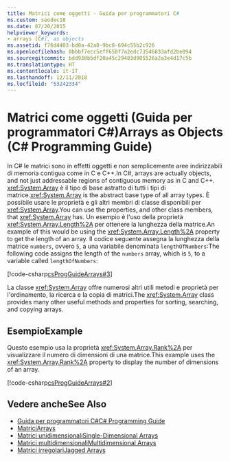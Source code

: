 ```yaml
---
title: Matrici come oggetti - Guida per programmatori C#
ms.custom: seodec18
ms.date: 07/20/2015
helpviewer_keywords:
- arrays [C#], as objects
ms.assetid: f76d4403-bd0a-42a0-9bc8-694c55b2c926
ms.openlocfilehash: 0bbbf7ecc5eff650f7a2edc73546833afd2be094
ms.sourcegitcommit: bdd930b5df20a45c29483d905526a2a3e4d17c5b
ms.translationtype: HT
ms.contentlocale: it-IT
ms.lasthandoff: 12/11/2018
ms.locfileid: "53242334"
---
```

# <a name="arrays-as-objects-c-programming-guide"></a><span data-ttu-id="9f34d-102">Matrici come oggetti (Guida per programmatori C#)</span><span class="sxs-lookup"><span data-stu-id="9f34d-102">Arrays as Objects (C# Programming Guide)</span></span>

<span data-ttu-id="9f34d-103">In C# le matrici sono in effetti oggetti e non semplicemente aree indirizzabili di memoria contigua come in C e C++.</span><span class="sxs-lookup"><span data-stu-id="9f34d-103">In C#, arrays are actually objects, and not just addressable regions of contiguous memory as in C and C++.</span></span> <span data-ttu-id="9f34d-104"><xref:System.Array> è il tipo di base astratto di tutti i tipi di matrice.</span><span class="sxs-lookup"><span data-stu-id="9f34d-104"><xref:System.Array> is the abstract base type of all array types.</span></span> <span data-ttu-id="9f34d-105">È possibile usare le proprietà e gli altri membri di classe disponibili per <xref:System.Array>.</span><span class="sxs-lookup"><span data-stu-id="9f34d-105">You can use the properties, and other class members, that <xref:System.Array> has.</span></span> <span data-ttu-id="9f34d-106">Un esempio è l'uso della proprietà <xref:System.Array.Length%2A> per ottenere la lunghezza della matrice.</span><span class="sxs-lookup"><span data-stu-id="9f34d-106">An example of this would be using the <xref:System.Array.Length%2A> property to get the length of an array.</span></span> <span data-ttu-id="9f34d-107">Il codice seguente assegna la lunghezza della matrice `numbers`, ovvero `5`, a una variabile denominata `lengthOfNumbers`:</span><span class="sxs-lookup"><span data-stu-id="9f34d-107">The following code assigns the length of the `numbers` array, which is `5`, to a variable called `lengthOfNumbers`:</span></span>  
  
 [!code-csharp[csProgGuideArrays#3](../../../csharp/programming-guide/arrays/codesnippet/CSharp/arrays-as-objects_1.cs)]  
  
 <span data-ttu-id="9f34d-108">La classe <xref:System.Array> offre numerosi altri utili metodi e proprietà per l'ordinamento, la ricerca e la copia di matrici.</span><span class="sxs-lookup"><span data-stu-id="9f34d-108">The <xref:System.Array> class provides many other useful methods and properties for sorting, searching, and copying arrays.</span></span>  
  
## <a name="example"></a><span data-ttu-id="9f34d-109">Esempio</span><span class="sxs-lookup"><span data-stu-id="9f34d-109">Example</span></span>

 <span data-ttu-id="9f34d-110">Questo esempio usa la proprietà <xref:System.Array.Rank%2A> per visualizzare il numero di dimensioni di una matrice.</span><span class="sxs-lookup"><span data-stu-id="9f34d-110">This example uses the <xref:System.Array.Rank%2A> property to display the number of dimensions of an array.</span></span>  
  
 [!code-csharp[csProgGuideArrays#2](../../../csharp/programming-guide/arrays/codesnippet/CSharp/arrays-as-objects_2.cs)]  
  
## <a name="see-also"></a><span data-ttu-id="9f34d-111">Vedere anche</span><span class="sxs-lookup"><span data-stu-id="9f34d-111">See Also</span></span>

- [<span data-ttu-id="9f34d-112">Guida per programmatori C#</span><span class="sxs-lookup"><span data-stu-id="9f34d-112">C# Programming Guide</span></span>](../../../csharp/programming-guide/index.md)  
- [<span data-ttu-id="9f34d-113">Matrici</span><span class="sxs-lookup"><span data-stu-id="9f34d-113">Arrays</span></span>](../../../csharp/programming-guide/arrays/index.md)  
- [<span data-ttu-id="9f34d-114">Matrici unidimensionali</span><span class="sxs-lookup"><span data-stu-id="9f34d-114">Single-Dimensional Arrays</span></span>](../../../csharp/programming-guide/arrays/single-dimensional-arrays.md)  
- [<span data-ttu-id="9f34d-115">Matrici multidimensionali</span><span class="sxs-lookup"><span data-stu-id="9f34d-115">Multidimensional Arrays</span></span>](../../../csharp/programming-guide/arrays/multidimensional-arrays.md)  
- [<span data-ttu-id="9f34d-116">Matrici irregolari</span><span class="sxs-lookup"><span data-stu-id="9f34d-116">Jagged Arrays</span></span>](../../../csharp/programming-guide/arrays/jagged-arrays.md)
